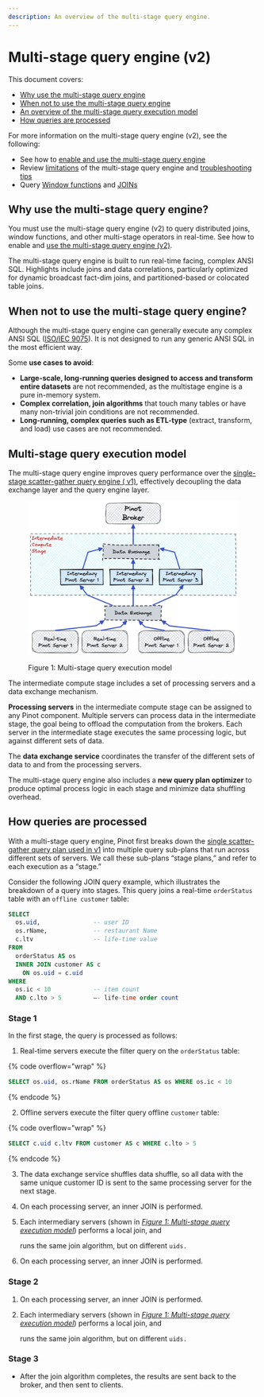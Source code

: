```yaml
---
description: An overview of the multi-stage query engine.
---
```


# Multi-stage query engine (v2)

This document covers:

* [Why use the multi-stage query engine](cluster-1.md#why-use-the-multi-stage-query-engine)
* [When not to use the multi-stage query engine](cluster-1.md#when-not-to-use-the-multi-stage-query-engine)
* [An overview of the multi-stage query execution model](cluster-1.md#multi-stage-query-execution-model)
* [How queries are processed](cluster-1.md#how-queries-are-processed)

For more information on the multi-stage query engine (v2), see the following:

* See how to [enable and use the multi-stage query engine](../developers/advanced/v2-multi-stage-query-engine.md)
* Review [limitations](../developers/advanced/troubleshoot-multi-stage-query-engine.md#limitations-of-the-multi-stage-query-engine) of the multi-stage query engine and [troubleshooting tips](../developers/advanced/troubleshoot-multi-stage-query-engine.md#troubleshoot-errors)
* Query [Window functions](../users/user-guide-query/windows-functions.md) and [JOINs](../users/user-guide-query/joins.md)

## Why use the multi-stage query engine?

You must use the multi-stage query engine (v2) to query distributed joins, window functions, and other multi-stage operators in real-time. See how to enable and [use the multi-stage query engine (v2)](../developers/advanced/v2-multi-stage-query-engine.md).

The multi-stage query engine is built to run real-time facing, complex ANSI SQL. Highlights include joins and data correlations, particularly optimized for dynamic broadcast fact-dim joins, and partitioned-based or colocated table joins.

## When not to use the multi-stage query engine?

Although the multi-stage query engine can generally execute any complex ANSI SQL ([ISO/IEC 9075](https://en.wikipedia.org/wiki/ISO/IEC\_9075)). It is not designed to run any generic ANSI SQL in the most efficient way.&#x20;

Some **use cases to avoid**:

* **Large-scale, long-running queries designed to access and transform entire datasets** are not recommended, as the multistage engine is a pure in-memory system.
* **Complex correlation, join algorithms** that touch many tables or have many non-trivial join conditions are not recommended.
* **Long-running, complex queries such as ETL-type** (extract, transform, and load) use cases are not recommended.

## Multi-stage query execution model

The multi-stage query engine improves query performance over the [single-stage scatter-gather query engine ( v1)](https://app.gitbook.com/o/-LtRX9NwSr7Ga7zA4piL/s/-LtH6nl58DdnZnelPdTc-887967055/\~/changes/1760/reference/cluster), effectively decoupling the data exchange layer and the query engine layer.

<figure><img src="../.gitbook/assets/Multi-Stage-Query-Engine-2 (2).png" alt=""><figcaption><p>Figure 1: Multi-stage query execution model</p></figcaption></figure>

The intermediate compute stage includes a set of processing servers and a data exchange mechanism.&#x20;

**Processing servers** in the intermediate compute stage can be assigned to any Pinot component. Multiple servers can process data in the intermediate stage, the goal being to offload the computation from the brokers. Each server in the intermediate stage executes the same processing logic, but against different sets of data.&#x20;

The **data exchange service** coordinates the transfer of the different sets of data to and from the processing servers.

The multi-stage query engine also includes a **new query plan optimizer** to produce optimal process logic in each stage and minimize data shuffling overhead.

## How queries are processed

With a multi-stage query engine, Pinot first breaks down the [single scatter-gather query plan used in v1](https://app.gitbook.com/o/-LtRX9NwSr7Ga7zA4piL/s/-LtH6nl58DdnZnelPdTc-887967055/\~/changes/1760/reference/cluster) into multiple query sub-plans that run across different sets of servers. We call these sub-plans “stage plans,” and refer to each execution as a “stage.”

Consider the following JOIN query example, which illustrates the breakdown of a query into stages. This query joins a real-time `orderStatus` table with an `offline customer` table:

```sql
SELECT 
  os.uid,               -- user ID
  os.rName,             -- restaurant Name
  c.ltv                 -- life-time value
FROM
  orderStatus AS os 
  INNER JOIN customer AS c
    ON os.uid = c.uid
WHERE
  os.ic < 10            -- item count
  AND c.lto > 5         –- life-time order count
```

### Stage 1

In the first stage, the query is processed as follows:

1. Real-time servers execute the filter query on the `orderStatus` table:

{% code overflow="wrap" %}
```sql
SELECT os.uid, os.rName FROM orderStatus AS os WHERE os.ic < 10
```
{% endcode %}

2. Offline servers execute the filter query offline `customer` table:

{% code overflow="wrap" %}
```sql
SELECT c.uid c.ltv FROM customer AS c WHERE c.lto > 5
```
{% endcode %}

3. The data exchange service shuffles data shuffle, so all data with the same unique customer ID is sent to the same processing server for the next stage.
4. On each processing server, an inner JOIN is performed.
5.  Each intermediary servers (shown in [_Figure 1: Multi-stage query execution model_](cluster-1.md#multi-stage-query-execution-model)) performs a local join, and

    runs the same join algorithm, but on different `uids.`
6. On each processing server, an inner JOIN is performed.

### Stage 2

1. On each processing server, an inner JOIN is performed.
2.  Each intermediary servers (shown in [_Figure 1: Multi-stage query execution model_](cluster-1.md#multi-stage-query-execution-model)) performs a local join, and

    runs the same join algorithm, but on different `uids.`

### Stage 3

* After the join algorithm completes, the results are sent back to the broker, and then sent to clients.&#x20;
